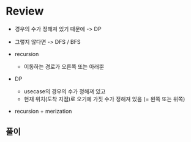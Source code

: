 # Review
- 경우의 수가 정해져 있기 때문에 -> DP
- 그렇지 않다면 -> DFS / BFS

- recursion
  - 이동하는 경로가 오른쪽 또는 아래뿐

- DP
  - usecase의 경우의 수가 정해져 있고
  - 현재 위치(도착 지점)로 오기에 가짓 수가 정해져 있음 (= 왼쪽 또는 위쪽)

- recursion + merization

## 풀이

